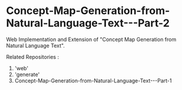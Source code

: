 # Concept-Map-Generation-from-Natural-Language-Text---Part-2
Web Implementation and Extension of "Concept Map Generation from Natural Language Text".

Related Repositories : 
1. 'web' 
2. 'generate'
3. Concept-Map-Generation-from-Natural-Language-Text---Part-1
